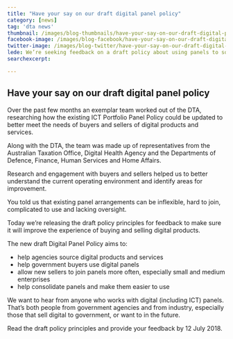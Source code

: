 ```yaml
---
title: "Have your say on our draft digital panel policy"
category: [news]
tag: 'dta news'
thumbnail: /images/blog-thumbnails/have-your-say-on-our-draft-digital-panel-policy_thumb.png
facebook-image: /images/blog-facebook/have-your-say-on-our-draft-digital-panel-policy_facebook.png
twitter-image: /images/blog-twitter/have-your-say-on-our-draft-digital-panel-policy_twitter.png
lede: We’re seeking feedback on a draft policy about using panels to source digital products and services.
searchexcerpt:

---
```


## Have your say on our draft digital panel policy

Over the past few months an exemplar team worked out of the DTA, researching how the existing ICT Portfolio Panel Policy could be updated to better meet the needs of buyers and sellers of digital products and services.

Along with the DTA, the team was made up of representatives from the Australian Taxation Office, Digital Health Agency and the Departments of Defence, Finance, Human Services and Home Affairs.

Research and engagement with buyers and sellers helped us to better understand the current operating environment and identify areas for improvement.

You told us that existing panel arrangements can be inflexible, hard to join, complicated to use and lacking oversight.  

Today we’re releasing the draft policy principles for feedback to make sure it will improve the experience of buying and selling digital products.

The new draft Digital Panel Policy aims to:
- help agencies source digital products and services
- help government buyers use digital panels
- allow new sellers to join panels more often, especially small and medium enterprises
- help consolidate panels and make them easier to use

We want to hear from anyone who works with digital (including ICT) panels. That’s both people from government agencies and from industry, especially those that sell digital to government, or want to in the future.

Read the draft policy principles and provide your feedback by 12 July 2018.
